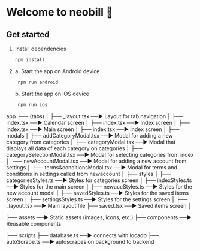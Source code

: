 # Welcome to neobill 👋

## Get started

1. Install dependencies

   ```bash
   npm install
   ```

2. a. Start the app on Android device

   ```bash
    npm run android
   ```
   b. Start the app on iOS device

   ```bash
    npm run ios
   ```

app
├── (tabs)
│   ├── _layout.tsx          ──► Layout for tab navigation
│   ├── index.tsx         ──► Calendar screen
│   ├── index.tsx       ──► Index screen
│   ├── index.tsx            ──► Main screen
│   ├── index.tsx         ──► Index screen
│
├── modals
│   ├── addCategoryModal.tsx         ──► Modal for adding a new category from categories
│   ├── categoryModal.tsx            ──► Modal that displays all data of each category on categories
│   ├── categorySelectionModal.tsx   ──► Modal for selecting categories from index
│   ├── newAccountModal.tsx          ──► Modal for adding a new account from settings
│   ├── terms&conditionsModal.tsx    ──► Modal for terms and conditions in settings called from newaccount
│
├── styles
│   ├── categoriesStyles.ts   ──► Styles for categories screen
│   ├── indexStyles.ts        ──► Styles for the main screen
│   ├── newaccStyles.ts       ──► Styles for the new account modal
│   ├── savedStyles.ts        ──► Styles for the saved items screen
│   ├── settingsStyles.ts     ──► Styles for the settings screen
│
├── _layout.tsx               ──► Main layout file
├── saved.tsx                 ──► Saved items screen 
│


├── assets                    ──► Static assets (images, icons, etc.)
├── components                ──► Reusable components


├── scripts
    ├── database.ts           ──► connects with locadb
    ├── autoScrape.ts         ──► autoscrapes on background to backend